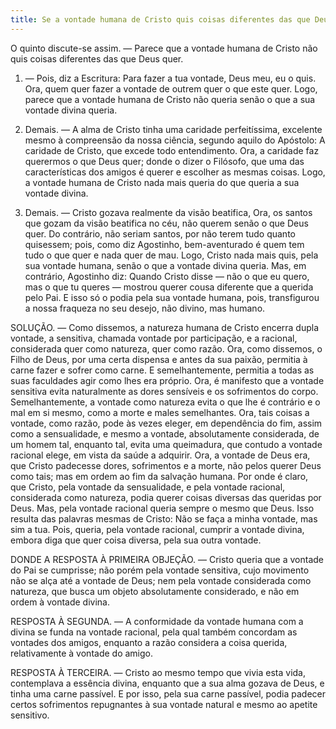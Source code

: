 ```yaml
---
title: Se a vontade humana de Cristo quis coisas diferentes das que Deus quer
---
```


O quinto discute-se assim. — Parece que a vontade humana de Cristo não quis coisas diferentes das que Deus quer.  

1. — Pois, diz a Escritura: Para fazer a tua vontade, Deus meu, eu o quis. Ora, quem quer fazer a vontade de outrem quer o que este quer. Logo, parece que a vontade humana de Cristo não queria senão o que a sua vontade divina queria.  

2. Demais. — A alma de Cristo tinha uma caridade perfeitíssima, excelente mesmo à compreensão da nossa ciência, segundo aquilo do Apóstolo: A caridade de Cristo, que excede todo entendimento. Ora, a caridade faz querermos o que Deus quer; donde o dizer o Filósofo, que uma das características dos amigos é querer e escolher as mesmas coisas. Logo, a vontade humana de Cristo nada mais queria do que queria a sua vontade divina.  

3. Demais. — Cristo gozava realmente da visão beatifica, Ora, os santos que gozam da visão beatifica no céu, não querem senão o que Deus quer. Do contrário, não seriam santos, por não terem tudo quanto quisessem; pois, como diz Agostinho, bem-aventurado é quem tem tudo o que quer e nada quer de mau. Logo, Cristo nada mais quis, pela sua vontade humana, senão o que a vontade divina queria.  Mas, em contrário, Agostinho diz: Quando Cristo disse — não o que eu quero, mas o que tu queres — mostrou querer cousa diferente que a querida pelo Pai. E isso só o podia pela sua vontade humana, pois, transfigurou a nossa fraqueza no seu desejo, não divino, mas humano.  

SOLUÇÃO. — Como dissemos, a natureza humana de Cristo encerra dupla vontade, a sensitiva, chamada vontade por participação, e a racional, considerada quer como natureza, quer como razão. Ora, como dissemos, o Filho de Deus, por uma certa dispensa e antes da sua paixão, permitia à carne fazer e sofrer como carne. E semelhantemente, permitia a todas as suas faculdades agir como lhes era próprio. Ora, é manifesto que a vontade sensitiva evita naturalmente as dores sensíveis e os sofrimentos do corpo. Semelhantemente, a vontade como natureza evita o que lhe é contrário e o mal em si mesmo, como a morte e males semelhantes. Ora, tais coisas a vontade, como razão, pode às vezes eleger, em dependência do fim, assim como a sensualidade, e mesmo a vontade, absolutamente considerada, de um homem tal, enquanto tal, evita uma queimadura, que contudo a vontade racional elege, em vista da saúde a adquirir. Ora, a vontade de Deus era, que Cristo padecesse dores, sofrimentos e a morte, não pelos querer Deus como tais; mas em ordem ao fim da salvação humana. Por onde é claro, que Cristo, pela vontade da sensualidade, e pela vontade racional, considerada como natureza, podia querer coisas diversas das queridas por Deus. Mas, pela vontade racional queria sempre o mesmo que Deus. Isso resulta das palavras mesmas de Cristo: Não se faça a minha vontade, mas sim a tua. Pois, queria, pela vontade racional, cumprir a vontade divina, embora diga que quer coisa diversa, pela sua outra vontade.  

DONDE A RESPOSTA À PRIMEIRA OBJEÇÃO. — Cristo queria que a vontade do Pai se cumprisse; não porém pela vontade sensitiva, cujo movimento não se alça até a vontade de Deus; nem pela vontade considerada como natureza, que busca um objeto absolutamente considerado, e não em ordem à vontade divina.  

RESPOSTA À SEGUNDA. — A conformidade da vontade humana com a divina se funda na vontade racional, pela qual também concordam as vontades dos amigos, enquanto a razão considera a coisa querida, relativamente à vontade do amigo. 

RESPOSTA À TERCEIRA. — Cristo ao mesmo tempo que vivia esta vida, contemplava a essência divina, enquanto que a sua alma gozava de Deus, e tinha uma carne passível. E por isso, pela sua carne passível, podia padecer certos sofrimentos repugnantes à sua vontade natural e mesmo ao apetite sensitivo.